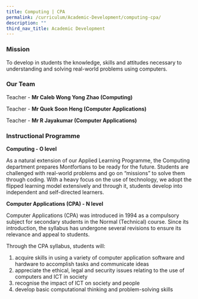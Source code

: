 ```yaml
---
title: Computing | CPA
permalink: /curriculum/Academic-Development/computing-cpa/
description: ""
third_nav_title: Academic Development
---
```

### Mission

  
To develop in students the knowledge, skills and attitudes necessary to understanding and solving real-world problems using computers.  

### Our Team

Teacher - **Mr Caleb Wong Yong Zhao (Computing)**  

Teacher - **Mr Quek Soon Heng (Computer Applications)**

Teacher - **Mr R Jayakumar (Computer Applications)**


### Instructional Programme

**Computing - O level** 

As a natural extension of our Applied Learning Programme, the Computing department prepares Montfortians to be ready for the future. Students are challenged with real-world problems and go on “missions” to solve them through coding. With a heavy focus on the use of technology, we adopt the flipped learning model extensively and through it, students develop into independent and self-directed learners. 


**Computer Applications (CPA) - N level**

Computer Applications (CPA) was introduced in 1994 as a compulsory subject for secondary students in the Normal (Technical) course. Since its introduction, the syllabus has undergone several revisions to ensure its relevance and appeal to students.

Through the CPA syllabus, students will:      
1. acquire skills in using a variety of computer application software and hardware to accomplish tasks and communicate ideas
2. appreciate the ethical, legal and security issues relating to the use of computers and ICT in society
3. recognise the impact of ICT on society and people
4. develop basic computational thinking and problem-solving skills
